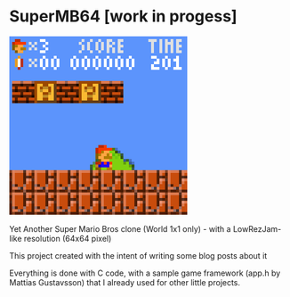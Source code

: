 # SuperMB64 [work in progess]

![alt text](doc/SuperMB64.png)

Yet Another Super Mario Bros clone (World 1x1 only) - with a LowRezJam-like resolution (64x64 pixel)

This project created with the intent of writing some blog posts about it

Everything is done with C code, with a sample game framework (app.h by Mattias Gustavsson) that I already used for other little projects.
